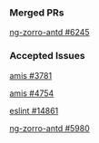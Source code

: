 <!-- <img src="https://raw.githubusercontent.com/sagar-viradiya/sagar-viradiya/master/resources/banner.png" alt="Hello world!"> -->
<!--
### Hi 👋
[![rencoo's github stats](https://github-readme-stats.vercel.app/api?username=rencoo)](https://github.com/rencoo)
-->

### Merged PRs
[ng-zorro-antd #6245](https://github.com/NG-ZORRO/ng-zorro-antd/pull/6245)

### Accepted Issues
[amis #3781](https://github.com/baidu/amis/issues/3781)

[amis #4754](https://github.com/baidu/amis/issues/4754)

[eslint #14861](https://github.com/eslint/eslint/issues/14861)

[ng-zorro-antd #5980](https://github.com/NG-ZORRO/ng-zorro-antd/issues/5980)
<!--
**rencoo/rencoo** is a ✨ _special_ ✨ repository because its `README.md` (this file) appears on your GitHub profile.

Here are some ideas to get you started:

- 🔭 I’m currently working on ...
- 🌱 I’m currently learning ...
- 👯 I’m looking to collaborate on ...
- 🤔 I’m looking for help with ...
- 💬 Ask me about ...
- 📫 How to reach me: ...
- 😄 Pronouns: ...
- ⚡ Fun fact: ...
-->
